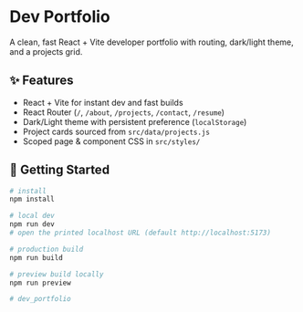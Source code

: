 # Dev Portfolio

A clean, fast React + Vite developer portfolio with routing, dark/light theme, and a projects grid.

## ✨ Features
- React + Vite for instant dev and fast builds
- React Router (`/`, `/about`, `/projects`, `/contact`, `/resume`)
- Dark/Light theme with persistent preference (`localStorage`)
- Project cards sourced from `src/data/projects.js`
- Scoped page & component CSS in `src/styles/`


## 🚀 Getting Started

```bash
# install
npm install

# local dev
npm run dev
# open the printed localhost URL (default http://localhost:5173)

# production build
npm run build

# preview build locally
npm run preview

#   d e v _ p o r t f o l i o  
 